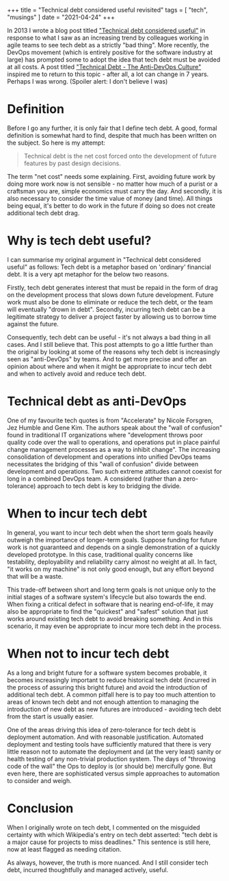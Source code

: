 +++
title = "Technical debt considered useful revisited"
tags = [
    "tech",
    "musings"
]
date = "2021-04-24"
+++


In 2013 I wrote a blog post titled ["Technical debt considered useful"](https://www.softwarependula.net/post/technical-debt/) in response to what I saw as an increasing trend by colleagues working in agile teams to see tech debt as a strictly "bad thing". More recently, the DevOps movement (which is entirely positive for the software industry at large) has prompted some to adopt the idea that tech debt must be avoided at all costs. A post titled ["Technical Debt - The Anti-DevOps Culture"](https://devblogs.microsoft.com/premier-developer/technical-debt-the-anti-devops-culture/) inspired me to return to this topic - after all, a lot can change in 7 years. Perhaps I was wrong. (Spoiler alert: I don't believe I was)

# Definition
Before I go any further, it is only fair that I define tech debt. A good, formal definition is somewhat hard to find, despite that much has been written on the subject. So here is my attempt:
>Technical debt is the net cost forced onto the development of future features by past design decisions.

The term "net cost" needs some explaining. First, avoiding future work by doing more work now is not sensible - no matter how much of a purist or a craftsman you are, simple economics must carry the day. And secondly, it is also necessary to consider the time value of money (and time). All things being equal, it's better to do work in the future if doing so does not create additional tech debt drag.

# Why is tech debt useful?
I can summarise my original argument in "Technical debt considered useful"  as follows: Tech debt is a metaphor based on 'ordinary' financial debt. It is a very apt metaphor for the below two reasons.

Firstly, tech debt generates interest that must be repaid in the form of drag on the development process that slows down future development. Future work must also be done to eliminate or reduce the tech debt, or the team will eventually "drown in debt". Secondly, incurring tech debt can be a legitimate strategy to deliver a project faster by allowing us to borrow time against the future.

Consequently, tech debt can be useful - it's not always a bad thing in all cases. And I still believe that. This post attempts to go a little further than the original by looking at some of the reasons why tech debt is increasingly seen as "anti-DevOps" by teams. And to get more precise and offer an opinion about where and when it might be appropriate to incur tech debt and when to actively avoid and reduce tech debt.

# Technical debt as anti-DevOps

One of my favourite tech quotes is from "Accelerate" by Nicole Forsgren, Jez Humble and Gene Kim. The authors speak about the "wall of confusion" found in traditional IT organizations where "development throws poor quality code over the wall to operations, and operations put in place painful change management processes as a way to inhibit change".  The increasing consolidation of development and operations into unified DevOps teams necessitates the bridging of this "wall of confusion" divide between development and operations. Two such extreme attitudes cannot coexist for long in a combined DevOps team. A considered  (rather than a zero-tolerance) approach to tech debt is key to bridging the divide.

# When to incur tech debt
In general, you want to incur tech debt when the short term goals heavily outweigh the importance of longer-term goals. Suppose funding for future work is not guaranteed and depends on a single demonstration of a quickly developed prototype. In this case, traditional quality concerns like testability, deployability and reliability carry almost no weight at all. In fact, "it works on my machine" is not only good enough, but any effort beyond that will be a waste.

This trade-off between short and long term goals is not unique only to the initial stages of a software system's lifecycle but also towards the end. When fixing a critical defect in software that is nearing end-of-life, it may also be appropriate to find the "quickest" and "safest" solution that just works around existing tech debt to avoid breaking something. And in this scenario, it may even be appropriate to incur more tech debt in the process.

# When not to incur tech debt
As a long and bright future for a software system becomes probable, it becomes increasingly important to reduce historical tech debt (incurred in the process of assuring this bright future) and avoid the introduction of additional tech debt. A common pitfall here is to pay too much attention to areas of known tech debt and not enough attention to managing the introduction of new debt as new futures are introduced - avoiding tech debt from the start is usually easier.

One of the areas driving this idea of zero-tolerance for tech debt is deployment automation. And with reasonable justification. Automated deployment and testing tools have sufficiently matured that there is very little reason not to automate the deployment and (at the very least) sanity or health testing of any non-trivial production system. The days of "throwing code of the wall" the Ops to deploy is (or should be) mercifully gone. But even here, there are sophisticated versus simple approaches to automation to consider and weigh.

# Conclusion
When I originally wrote on tech debt, I commented on the misguided certainty with which Wikipedia's entry on tech debt asserted: "tech debt is a major cause for projects to miss deadlines." This sentence is still here, now at least flagged as needing citation.

As always, however, the truth is more nuanced. And I still consider tech debt, incurred thoughtfully and managed actively, useful.
